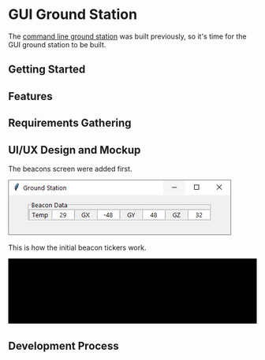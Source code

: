 # GUI Ground Station

The [command line ground station](https://github.com/huiminlim/ground_stn) was built previously, so it's time for the GUI ground station to be built.

## Getting Started

## Features

## Requirements Gathering

## UI/UX Design and Mockup

The beacons screen were added first.

![Beacons](image/beacons.png)

This is how the initial beacon tickers work.

![Beacon GUI](image/beacon.gif)

## Development Process
